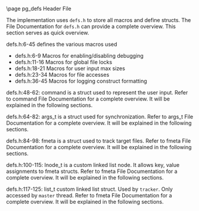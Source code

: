 \page pg_defs Header File

The implementation uses `defs.h` to store all macros and define structs. The File Documentation for `defs.h` can provide a complete overview. This section serves as quick overview.

defs.h:6-45 defines the various macros used
- defs.h:6-9 Macros for enabling/disabling debugging
- defs.h:11-16 Macros for global file locks
- defs.h:18-21 Macros for user input max sizes
- defs.h:23-34 Macros for file accesses
- defs.h:36-45 Macros for logging construct formatting

defs.h:48-62: command is a struct used to represent the user input. Refer to command File Documentation for a complete overview. It will be explained in the following sections.

defs.h:64-82: args_t is a struct used for synchronization. Refer to args_t File Documentation for a complete overview. It will be explained in the following sections.

defs.h:84-98: fmeta is a struct used to track target files. Refer to fmeta File Documentation for a complete overview. It will be explained in the following sections.

defs.h:100-115: lnode_t is a custom linked list node. It allows key, value assignments to fmeta structs. Refer to fmeta File Documentation for a complete overview. It will be explained in the following sections.

defs.h:117-125: list_t custom linked list struct. Used by `tracker`. Only accessed by `master` thread. Refer to fmeta File Documentation for a complete overview. It will be explained in the following sections.




